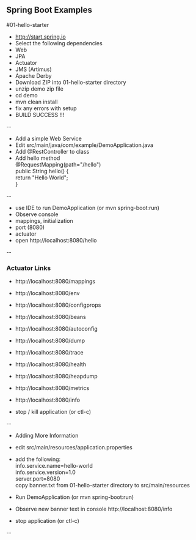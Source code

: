 ## Spring Boot Examples

#01-hello-starter

- <http://start.spring.io>
- Select the following dependencies
 - Web
 - JPA
 - Actuator
 - JMS (Artimus)
 - Apache Derby
- Download ZIP into 01-hello-starter directory
- unzip demo zip file
- cd demo
- mvn clean install
- fix any errors with setup
- BUILD SUCCESS !!!

--
 
- Add a simple Web Service
- Edit src/main/java/com/example/DemoApplication.java
- Add @RestController to class
- Add hello method    
    @RequestMapping(path="/hello")    
    public String hello() {    
          return "Hello World";    
    }    

--

- use IDE to run DemoApplication 
  (or mvn spring-boot:run)
- Observe console
- mappings, initialization
- port (8080)
- actuator
- open http://localhost:8080/hello

--
### Actuator Links

- http://localhost:8080/mappings  
- http://localhost:8080/env
- http://localhost:8080/configprops 
- http://localhost:8080/beans
- http://localhost:8080/autoconfig
- http://localhost:8080/dump
- http://localhost:8080/trace  
- http://localhost:8080/health  
- http://localhost:8080/heapdump  
- http://localhost:8080/metrics
- http://localhost:8080/info

- stop / kill application (or ctl-c)

--
- Adding More Information
 - edit src/main/resources/application.properties
 - add the following:  
  info.service.name=hello-world  
  info.service.version=1.0  
  server.port=8080   
  copy banner.txt from 01-hello-starter directory to src/main/resources

- Run DemoApplication (or mvn spring-boot:run)
-  Observe new banner text in console
         http://localhost:8080/info
- stop application (or ctl-c)

--
